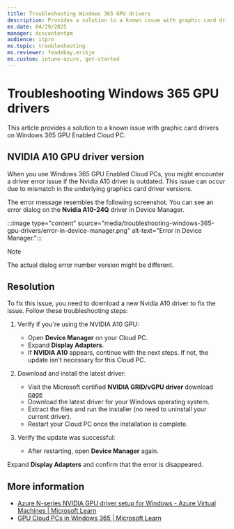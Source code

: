 ```yaml
---
title: Troubleshooting Windows 365 GPU drivers
description: Provides a solution to a known issue with graphic card drivers on Windows 365 GPU Enabled Cloud PC.
ms.date: 04/29/2025
manager: dcscontentpm
audience: itpro
ms.topic: troubleshooting
ms.reviewer: feadebay,erikje
ms.custom: intune-azure, get-started
---
```

# Troubleshooting Windows 365 GPU drivers

This article provides a solution to a known issue with graphic card drivers on Windows 365 GPU Enabled Cloud PC.

## NVIDIA A10 GPU driver version

When you use Windows 365 GPU Enabled Cloud PCs, you might encounter a driver error issue if the Nvidia A10 driver is outdated. This issue can occur due to mismatch in the underlying graphics card driver versions. 

The error message resembles the following screenshot. You can see an error dialog on the **Nvidia A10-24Q** driver in Device Manager.

:::image type="content" source="media/troubleshooting-windows-365-gpu-drivers/error-in-device-manager.png" alt-text="Error in Device Manager.":::

> [!NOTE]
> The actual dialog error number version might be different.

## Resolution

To fix this issue, you need to download a new Nvidia A10 driver to fix the issue. Follow these troubleshooting steps:

1. Verify if you're using the NVIDIA A10 GPU:

   * Open **Device Manager** on your Cloud PC.
   * Expand **Display Adapters**.
   * If **NVIDIA A10** appears, continue with the next steps. If not, the update isn't necessary for this Cloud PC.

2. Download and install the latest driver:

   * Visit the Microsoft certified **NVIDIA GRID/vGPU driver** download [page](/azure/virtual-machines/windows/n-series-driver-setup#nvidia-gridvgpu-drivers)
   * Download the latest driver for your Windows operating system.
   * Extract the files and run the installer (no need to uninstall your current driver).
   * Restart your Cloud PC once the installation is complete.

3. Verify the update was successful:

   * After restarting, open **Device Manager** again.

Expand **Display Adapters** and confirm that the error is disappeared.

## More information

* [Azure N-series NVIDIA GPU driver setup for Windows - Azure Virtual Machines | Microsoft Learn](/azure/virtual-machines/windows/n-series-driver-setup#nvidia-gridvgpu-drivers)
* [GPU Cloud PCs in Windows 365 | Microsoft Learn](/windows-365/enterprise/gpu-cloud-pc)
